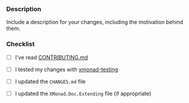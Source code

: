 ### Description

Include a description for your changes, including the motivation
behind them.

### Checklist

  - [ ] I've read [CONTRIBUTING.md](https://github.com/xmonad/xmonad/blob/master/CONTRIBUTING.md)

  - [ ] I tested my changes with [xmonad-testing](https://github.com/xmonad/xmonad-testing)

  - [ ] I updated the `CHANGES.md` file

  - [ ] I updated the `XMonad.Doc.Extending` file (if appropriate)
